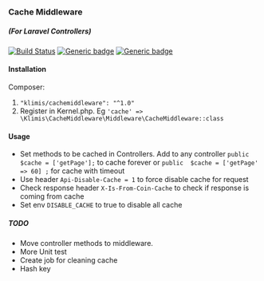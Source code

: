 ### Cache Middleware 
##### (For Laravel Controllers)
[![Build Status](https://travis-ci.org/klimis/cache-middleware.svg?branch=master)](https://travis-ci.org/klimis/cache-middleware)
[![Generic badge](https://img.shields.io/badge/stable-1.0.9-<COLOR>.svg)](https://github.com/klimis/cache-middleware/tree/1.0.9)
[![Generic badge](https://img.shields.io/badge/licence-MIT-BROWN.svg)](https://opensource.org/licenses/MIT)

#### Installation
Composer:
1. `"klimis/cachemiddleware": "^1.0"`
2. Register in Kernel.php.  Eg `'cache' => \Klimis\CacheMiddleware\Middleware\CacheMiddleware::class`   
#### Usage
* Set methods to be cached in Controllers. Add to any controller `public $cache = ['getPage'];` to cache forever or 
`public  $cache = ['getPage' => 60] ;` for cache with timeout
* Use header `Api-Disable-Cache = 1` to force disable cache for request
* Check response header `X-Is-From-Coin-Cache` to check if response is coming from cache
* Set env `DISABLE_CACHE` to true to disable all cache

##### TODO
* Move controller methods to middleware.
* More Unit test
* Create job for cleaning cache 
* Hash key


